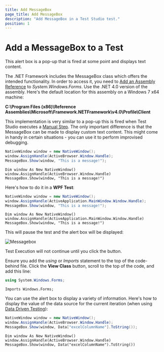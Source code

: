```yaml
---
title: Add MessageBox
page_title: Add MessageBox
description: "Add MessageBox in a Test Studio test."
position: 1
---
```

# Add a MessageBox to a Test

This alert box is a pop-up that is fired at some point and displays text content.

The .NET Framework includes the MessageBox class which offers the intended functionality. In order to access it, you need to <a href="/advanced-topics/coded-steps/add-assembly-reference" target="_blank">Add an Assembly Reference</a> to *System.Windows.Forms*. Use the .NET 4.0 version of the assembly. Here's the default location for this assembly on a Windows 7 x64 machine:

**C:\Program Files (x86)\Reference Assemblies\Microsoft\Framework\.NETFramework\v4.0\Profile\Client**

This implementation is very similar to a pop-up this is fired when Test Studio executes a <a href="/features/custom-steps/manual-step" target="_blank">Manual Step</a>. The only important difference is that the MessageBox can be made to display custom text content. This might come in handy in certain situations - you can use it to perform improvised debugging.

````C#
NativeWindow window = new NativeWindow();
window.AssignHandle(ActiveBrowser.Window.Handle);
MessageBox.Show(window, "This is a message!");
````
````VB
Dim window As New NativeWindow()
window.AssignHandle(ActiveBrowser.Window.Handle)
MessageBox.Show(window, "This is a message!")
````

Here's how to do it in a **WPF Test**:


````C#
NativeWindow window = new NativeWindow();
window.AssignHandle(ActiveApplication.MainWindow.Window.Handle);
MessageBox.Show(window, "This is a message!");
````
````VB
Dim window As New NativeWindow()
window.AssignHandle(ActiveApplication.MainWindow.Window.Handle)
MessageBox.Show(window, "This is a message!")
````


This will pause the test and the alert box will be displayed:

![Messagebox][1]

Test Execution will not continue until you click the button.

Ensure you add the *using* or *Imports* statement to the top of the code-behind file. Click the **View Class** button, scroll to the top of the code, and add this line:

````C#
using System.Windows.Forms;
````
````VB
Imports Windows.Forms;
````

You can use the alert box to display a variety of information. Here's how to display the value of the data source for the current iteration (when using <a href="/features/data-driven-testing/Overview" target="_blank">Data Driven Testing</a>):

````C#
NativeWindow window = new NativeWindow();
window.AssignHandle(ActiveBrowser.Window.Handle);
MessageBox.Show(window, Data["excelColumnName"].ToString());
````
````VB
Dim window As New NativeWindow()
window.AssignHandle(ActiveBrowser.Window.Handle)
MessageBox.Show(window, Data("excelColumnName").ToString())
````

[1]: /img/advanced-topics/coded-samples/general/add-message-box/fig1.png
